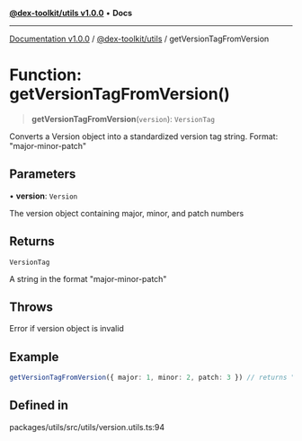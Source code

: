 [**@dex-toolkit/utils v1.0.0**](../README.md) • **Docs**

***

[Documentation v1.0.0](../../../packages.md) / [@dex-toolkit/utils](../README.md) / getVersionTagFromVersion

# Function: getVersionTagFromVersion()

> **getVersionTagFromVersion**(`version`): `VersionTag`

Converts a Version object into a standardized version tag string.
Format: "major-minor-patch"

## Parameters

• **version**: `Version`

The version object containing major, minor, and patch numbers

## Returns

`VersionTag`

A string in the format "major-minor-patch"

## Throws

Error if version object is invalid

## Example

```ts
getVersionTagFromVersion({ major: 1, minor: 2, patch: 3 }) // returns "1-2-3"
```

## Defined in

packages/utils/src/utils/version.utils.ts:94
